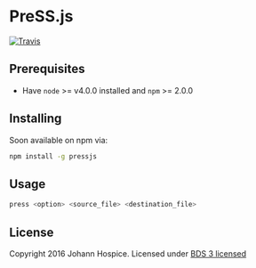 # PreSS.js
[![Travis](https://api.travis-ci.org/JohannHospice/PreSS.js.svg?branch=dev)](https://travis-ci.org/JohannHospice/PreSS.js)

## Prerequisites
* Have `node` >= v4.0.0 installed and `npm` >= 2.0.0  

## Installing
Soon available on npm via:
```bash
npm install -g pressjs
```

## Usage
```bash
press <option> <source_file> <destination_file>
```

## License
Copyright 2016 Johann Hospice. Licensed under [BDS 3 licensed](./LICENSE.txt)
